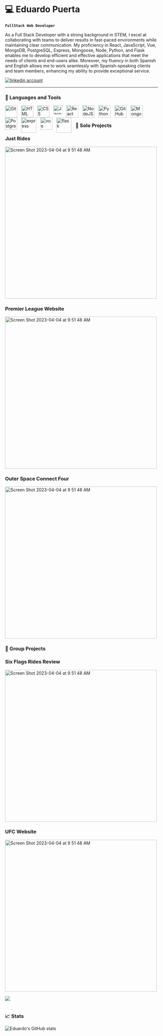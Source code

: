 # :computer: Eduardo Puerta

**`FullStack Web Developer`**

As a Full Stack Developer with a strong background in STEM, I excel at collaborating with teams to deliver results in fast-paced environments while maintaining clear communication. My proficiency in React, JavaScript, Vue, MongoDB, PostgreSQL, Express, Mongoose, Node, Python, and Flask enables me to develop efficient and effective applications that meet the needs of clients and end-users alike. Moreover, my fluency in both Spanish and English allows me to work seamlessly with Spanish-speaking clients and team members, enhancing my ability to provide exceptional service.

   <p align="left">
      <a href="https://www.linkedin.com/in/eduardo-puerta-0a7707265/">
         <img alt="linkedin account" title="Connect With Me on LinkedIn" src="https://custom-icon-badges.demolab.com/badge/-LinkedIn-red?style=for-the-badge&logo=comment-discussion&logoColor=white"/></a> 
  
---

### :key:  Languages and Tools
<img align="left" alt="Git" width="40px" style="padding-right:10px;" src="https://cdn.jsdelivr.net/gh/devicons/devicon/icons/git/git-original.svg" />
<img align="left" alt="HTML" width="40px" style="padding-right:10px;" src="https://cdn.jsdelivr.net/gh/devicons/devicon/icons/html5/html5-plain.svg" />
<img align="left" alt="CSS" width="40px" style="padding-right:10px;" src="https://cdn.jsdelivr.net/gh/devicons/devicon/icons/css3/css3-plain.svg" />
<img align="left" alt="JavaScript" width="30px" style="padding-right:10px;" src="https://cdn.jsdelivr.net/gh/devicons/devicon/icons/javascript/javascript-plain.svg" />
<img align="left" alt="React" width="40px" style="padding-right:10px;" src="https://cdn.jsdelivr.net/gh/devicons/devicon/icons/react/react-original.svg" />
<img align="left" alt="NodeJS" width="40px" style="padding-right:10px;" src="https://cdn.jsdelivr.net/gh/devicons/devicon/icons/nodejs/nodejs-original.svg" />
<img align="left" alt="Python" width="40px" style="padding-right:10px;" src="https://cdn.jsdelivr.net/gh/devicons/devicon/icons/python/python-plain.svg" />
<img align="left" alt="GitHub" width="40px" style="padding-right:10px;" src="https://cdn.jsdelivr.net/gh/devicons/devicon/icons/github/github-original.svg" /> 
<img align="left" alt="MongoDB" width="40px" style="padding-right:10px;" src="https://cdn.jsdelivr.net/gh/devicons/devicon/icons/mongodb/mongodb-original-wordmark.svg" />
<img align="left" alt="Postgresql" width="40px" style="padding-right:10px;" src="https://cdn.jsdelivr.net/gh/devicons/devicon/icons/postgresql/postgresql-original-wordmark.svg" />
<img align="left" alt="express" width="50px" style="padding-right:10px;" src="https://cdn.jsdelivr.net/gh/devicons/devicon/icons/express/express-original-wordmark.svg"/>
<img align="left" alt="vue" width="40px" style="padding-right:10px;" src="https://cdn.jsdelivr.net/gh/devicons/devicon/icons/vuejs/vuejs-original-wordmark.svg" />
<img align="left" alt="flask" width="50px" style="padding-right:10px;" src="https://cdn.jsdelivr.net/gh/devicons/devicon/icons/flask/flask-original-wordmark.svg" />
<br />

#

### :art: Solo Projects
   <h3>Just Rides</h3>
<a href="https://github.com/eduardopuerta9/JustRides">
  <img src="https://user-images.githubusercontent.com/122240360/231035347-60a6b3fe-58e5-4034-921a-c2737e90f6bd.png" alt="Screen Shot 2023-04-04 at 9 51 48 AM" width="500">
</a>
<h3>Premier League Website</h3>
<a href="https://github.com/eduardopuerta9/Premier-League">
  <img src="https://user-images.githubusercontent.com/122240360/220215856-e7cc909b-7566-41f0-9a90-97de7abab2da.png" alt="Screen Shot 2023-04-04 at 9 51 48 AM" width="500">
</a>
<h3>Outer Space Connect Four</h3>
<a href="https://github.com/eduardopuerta9/CONNECT-FOUR">
  <img src="https://user-images.githubusercontent.com/122240360/215114718-7693b643-039b-4960-ade1-858d08450458.png" alt="Screen Shot 2023-04-04 at 9 51 48 AM" width="500">
</a>


### :art: Group Projects
<h3>Six Flags Rides Review</h3>
<a href="https://github.com/RafaelIgnacioMontes/Six-Flags-Reviews">
  <img src="https://camo.githubusercontent.com/7984a721682093bc2730eedeeb42a1d4d97e98ae80127d8dc68e977fee750be8/68747470733a2f2f6d656469612e646973636f72646170702e6e65742f6174746163686d656e74732f313037353531393135383039373238313039372f313037383339383235343035333630353338362f53637265656e73686f745f66726f6d5f323032332d30322d32335f31322d30382d33312e706e673f77696474683d31333032266865696768743d363630" alt="Screen Shot 2023-04-04 at 9 51 48 AM" width="500">
</a>
<h3>UFC Website</h3>
<a href="https://github.com/hoang-p6/UFC-Website-FrontEnd">
  <img src="https://camo.githubusercontent.com/b268805a83d223cf2d3678f32934de038385e012d45c372b7c3b3ab6e4b497f5/68747470733a2f2f692e696d6775722e636f6d2f753641575354732e706e67" alt="Screen Shot 2023-04-04 at 9 51 48 AM" width="500">
</a>



[<img src="https://custom-icon-badges.demolab.com/badge/-Follow%20For%20More-blue?style=for-the-badge&logo=followers&logoColor=white"/>](https://github.com/eduardopuerta9?tab=followers)

#

### :chart_with_upwards_trend: Stats

![Eduardo's GitHub stats](https://github-readme-stats.vercel.app/api?username=eduardopuerta9&show_icons=true&theme=great-gatsby)



